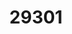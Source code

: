 ---
title: '29301'
categories:
  - PLS1
description: Demonstrate strategies to ensure personal safety (Supported Learning)
pdf: 'https://www.nzqa.govt.nz/nqfdocs/units/pdf/29303.pdf'
level: '1'
credits: '4'
assessment: Internal
---